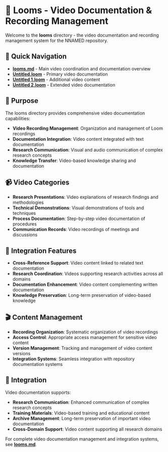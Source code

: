 # 🎥 Looms - Video Documentation & Recording Management

Welcome to the **looms** directory - the video documentation and recording management system for the NNAMED repository.

## 📁 Quick Navigation

- **[looms.md](looms.md)** - Main video coordination and documentation overview
- **[Untitled.loom](Untitled.loom)** - Primary video documentation
- **[Untitled 1.loom](Untitled%201.loom)** - Additional video content
- **[Untitled 2.loom](Untitled%202.loom)** - Extended video documentation

## 🎯 Purpose

The looms directory provides comprehensive video documentation capabilities:

- **Video Recording Management**: Organization and management of Loom recordings
- **Documentation Integration**: Video content integrated with text documentation
- **Research Communication**: Visual and audio communication of complex research concepts
- **Knowledge Transfer**: Video-based knowledge sharing and documentation

## 📹 Video Categories

- **Research Presentations**: Video explanations of research findings and methodologies
- **Technical Demonstrations**: Visual demonstrations of tools and techniques
- **Process Documentation**: Step-by-step video documentation of procedures
- **Communication Records**: Video recordings of meetings and discussions

## 🔗 Integration Features

- **Cross-Reference Support**: Video content linked to related text documentation
- **Research Coordination**: Videos supporting research activities across all domains
- **Documentation Enhancement**: Video content complementing written documentation
- **Knowledge Preservation**: Long-term preservation of video-based knowledge

## 🎬 Content Management

- **Recording Organization**: Systematic organization of video recordings
- **Access Control**: Appropriate access management for sensitive video content
- **Version Management**: Tracking and management of video content versions
- **Integration Systems**: Seamless integration with repository documentation systems

## 🔗 Integration

Video documentation supports:
- **Research Communication**: Enhanced communication of complex research concepts
- **Training Materials**: Video-based training and educational content
- **Archive Management**: Long-term preservation of important video documentation
- **Cross-Domain Support**: Video content supporting all research domains

For complete video documentation management and integration systems, see **[looms.md](looms.md)**.
<!-- 0EE73A96 -->
